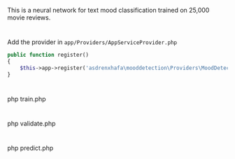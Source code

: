 This is a neural network for text mood classification trained on 25,000 movie reviews. 
# 
Add the provider in ```app/Providers/AppServiceProvider.php```
```php
public function register()
{
    $this->app->register('asdrenxhafa\mooddetection\Providers\MoodDetectionCommandServiceProvider');
}
```
#
php train.php
#
php validate.php
# 
php predict.php
